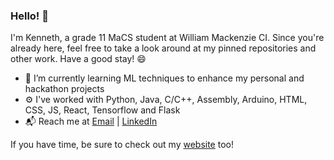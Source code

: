 ### Hello! 👋

<!--
**KennethRuan/KennethRuan** is a ✨ _special_ ✨ repository because its `README.md` (this file) appears on your GitHub profile.

Here are some ideas to get you started:

- 🔭 I’m currently working on ...
- 👯 I’m looking to collaborate on ...
- 🤔 I’m looking for help with ...
- 💬 Ask me about ...
- 📫 How to reach me: ...
- 😄 Pronouns: ...
- ⚡ Fun fact: ...
-->

I'm Kenneth, a grade 11 MaCS student at William Mackenzie CI. Since you're already here, feel free to take a look around at my pinned repositories and other work. Have a good stay! 😄

- 🌱 I’m currently learning ML techniques to enhance my personal and hackathon projects
- ⚙️ I've worked with Python, Java, C/C++, Assembly, Arduino, HTML, CSS, JS, React, Tensorflow and Flask
- 📬 Reach me at [Email](mailto:kennethjruan@gmail.com) | [LinkedIn](https://www.linkedin.com/in/kenneth-ruan-4107651a1/)

If you have time, be sure to check out my [website](kennethruan.github.io) too!

<!-- [![Languages](https://github-readme-stats.vercel.app/api/top-langs/?username=KennethRuan&layout=compact&theme=nightowl)](https://github.com/anuraghazra/github-readme-stats) -->

